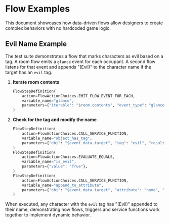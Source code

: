 # Flow Examples

This document showcases how data-driven flows allow designers to create complex behaviors with no hardcoded game logic.

## Evil Name Example

The test suite demonstrates a flow that marks characters as evil based on a tag. A room flow emits a `glance` event for each occupant. A second flow listens for that event and appends "(Evil)" to the character name if the target has an `evil` tag.

1. **Iterate room contents**
   ```python
   FlowStepDefinition(
       action=FlowActionChoices.EMIT_FLOW_EVENT_FOR_EACH,
       variable_name="glance",
       parameters={"iterable": "$room.contents", "event_type": "glance", "data": {"target": "$item"}},
   )
   ```
2. **Check for the tag and modify the name**
   ```python
   FlowStepDefinition(
       action=FlowActionChoices.CALL_SERVICE_FUNCTION,
       variable_name="object_has_tag",
       parameters={"obj": "$event.data.target", "tag": "evil", "result_variable": "is_evil"},
   )
   FlowStepDefinition(
       action=FlowActionChoices.EVALUATE_EQUALS,
       variable_name="is_evil",
       parameters={"value": "True"},
   )
   FlowStepDefinition(
       action=FlowActionChoices.CALL_SERVICE_FUNCTION,
       variable_name="append_to_attribute",
       parameters={"obj": "$event.data.target", "attribute": "name", "append_text": " (Evil)"},
   )
   ```

When executed, any character with the `evil` tag has "(Evil)" appended to their name, demonstrating how flows, triggers and service functions work together to implement dynamic behavior.
